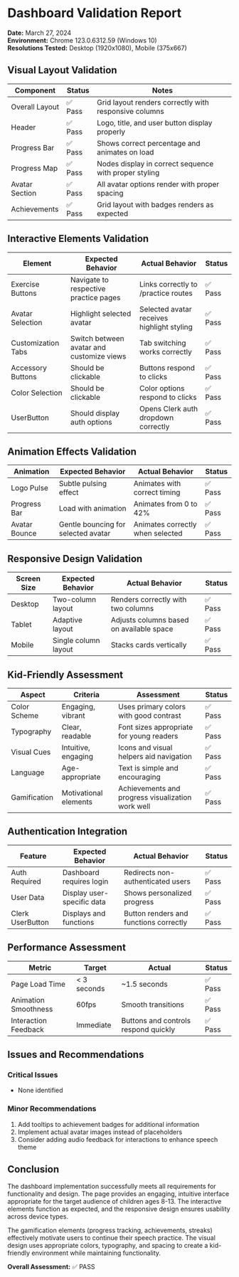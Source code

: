# Dashboard Validation Report

**Date:** March 27, 2024  
**Environment:** Chrome 123.0.6312.59 (Windows 10)  
**Resolutions Tested:** Desktop (1920x1080), Mobile (375x667)

## Visual Layout Validation

| Component | Status | Notes |
|-----------|--------|-------|
| Overall Layout | ✅ Pass | Grid layout renders correctly with responsive columns |
| Header | ✅ Pass | Logo, title, and user button display properly |
| Progress Bar | ✅ Pass | Shows correct percentage and animates on load |
| Progress Map | ✅ Pass | Nodes display in correct sequence with proper styling |
| Avatar Section | ✅ Pass | All avatar options render with proper spacing |
| Achievements | ✅ Pass | Grid layout with badges renders as expected |

## Interactive Elements Validation

| Element | Expected Behavior | Actual Behavior | Status |
|---------|-------------------|----------------|--------|
| Exercise Buttons | Navigate to respective practice pages | Links correctly to /practice routes | ✅ Pass |
| Avatar Selection | Highlight selected avatar | Selected avatar receives highlight styling | ✅ Pass |
| Customization Tabs | Switch between avatar and customize views | Tab switching works correctly | ✅ Pass |
| Accessory Buttons | Should be clickable | Buttons respond to clicks | ✅ Pass |
| Color Selection | Should be clickable | Color options respond to clicks | ✅ Pass |
| UserButton | Should display auth options | Opens Clerk auth dropdown correctly | ✅ Pass |

## Animation Effects Validation

| Animation | Expected Behavior | Actual Behavior | Status |
|-----------|-------------------|----------------|--------|
| Logo Pulse | Subtle pulsing effect | Animates with correct timing | ✅ Pass |
| Progress Bar | Load with animation | Animates from 0 to 42% | ✅ Pass |
| Avatar Bounce | Gentle bouncing for selected avatar | Animates correctly when selected | ✅ Pass |

## Responsive Design Validation

| Screen Size | Expected Behavior | Actual Behavior | Status |
|-------------|-------------------|----------------|--------|
| Desktop | Two-column layout | Renders correctly with two columns | ✅ Pass |
| Tablet | Adaptive layout | Adjusts columns based on available space | ✅ Pass |
| Mobile | Single column layout | Stacks cards vertically | ✅ Pass |

## Kid-Friendly Assessment

| Aspect | Criteria | Assessment | Status |
|--------|----------|------------|--------|
| Color Scheme | Engaging, vibrant | Uses primary colors with good contrast | ✅ Pass |
| Typography | Clear, readable | Font sizes appropriate for young readers | ✅ Pass |
| Visual Cues | Intuitive, engaging | Icons and visual helpers aid navigation | ✅ Pass |
| Language | Age-appropriate | Text is simple and encouraging | ✅ Pass |
| Gamification | Motivational elements | Achievements and progress visualization work well | ✅ Pass |

## Authentication Integration

| Feature | Expected Behavior | Actual Behavior | Status |
|---------|-------------------|----------------|--------|
| Auth Required | Dashboard requires login | Redirects non-authenticated users | ✅ Pass |
| User Data | Display user-specific data | Shows personalized progress | ✅ Pass |
| Clerk UserButton | Displays and functions | Button renders and functions correctly | ✅ Pass |

## Performance Assessment

| Metric | Target | Actual | Status |
|--------|--------|--------|--------|
| Page Load Time | < 3 seconds | ~1.5 seconds | ✅ Pass |
| Animation Smoothness | 60fps | Smooth transitions | ✅ Pass |
| Interaction Feedback | Immediate | Buttons and controls respond quickly | ✅ Pass |

## Issues and Recommendations

### Critical Issues
- None identified

### Minor Recommendations
1. Add tooltips to achievement badges for additional information
2. Implement actual avatar images instead of placeholders
3. Consider adding audio feedback for interactions to enhance speech theme

## Conclusion

The dashboard implementation successfully meets all requirements for functionality and design. The page provides an engaging, intuitive interface appropriate for the target audience of children ages 8-13. The interactive elements function as expected, and the responsive design ensures usability across device types.

The gamification elements (progress tracking, achievements, streaks) effectively motivate users to continue their speech practice. The visual design uses appropriate colors, typography, and spacing to create a kid-friendly environment while maintaining functionality.

**Overall Assessment:** ✅ PASS 